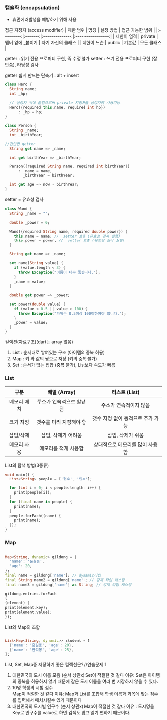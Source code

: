 ### **캡슐화 (encapsulation)**

- 휴먼에러발생을 예방하기 위해 사용

접근 지정자 (access modifier)
| 제한 범위 | 명칭 | 설정 방법 | 접근 가능한 범위 |
|:---------:|:-------:|:--------------:|:-----------------:|
| 제한이 엄격 | private | 멤버 앞에 _붙이기 | 자기 자신의 클래스 |
| 제한이 느슨 | public | 기본값 | 모든 클래스 |

getter : 읽기 전용 프로퍼티 구현, 즉 수정 불가
setter : 쓰기 전용 프로퍼티 구현 (잘 안씀), 타당성 검사

getter 쉽게 만드는 단축기 : alt + insert

```dart
class Hero {
  String name;
  int _hp;

  // 생성자 뒤에 붙임으로써 private 지정자를 생성자에 사용가능
  Hero({required this.name, required int hp})
      : _hp = hp;
}
```

```dart
class Person {
  String _name;
  int _birthYear;

//간단한 getter
  String get name => _name;

  int get birthYear => _birthYear;

  Person({required String name, required int birthYear})
      : _name = name,
        _birthYear = birthYear;

  int get age => now - birthYear;
}
```

setter = 유효성 검사

```dart
class Wand {
  String _name = "";

  double _power = 0;

  Wand({required String name, required double power}) {
    this.name = name; //  setter 호출 (유효성 검사 실행)
    this.power = power; //  setter 호출 (유효성 검사 실행)
  }

  String get name => _name;

  set name(String value) {
    if (value.length < 3) {
      throw Exception("이름이 너무 짧습니다.");
    }
    _name = value;
  }

  double get power => _power;

  set power(double value) {
    if (value < 0.5 || value > 100) {
      throw Exception("파워는 0.5이상 100이하여야 합니다.");
    }
    _power = value;
  }
}
```

컬렉션(자료구조)(dart는 array 없음)

1. List : 순서대로 쌓여있는 구조 (아이템의 중복 허용)
2. Map : 키 와 값의 쌍으로 저장 (키의 중복 불가)
3. Set : 순서가 없는 집합 (중복 불가), List보다 속도가 빠름

### List

|   구분   |  배열 (Array)   |     리스트 (List)      |
|:------:|:-------------:|:-------------------:|
| 메모리 배치 | 주소가 연속적으로 할당됨 |    주소가 연속적이지 않음     |
| 크기 지정  | 갯수를 미리 지정해야 함 | 갯수 지정 없이 동적으로 추가 가능 |
| 삽입/삭제  |  삽입, 삭제가 어려움  |     삽입, 삭제가 쉬움      |
| 메모리 사용 |  메모리를 적게 사용함  |  상대적으로 메모리를 많이 사용함  |

List의 탐색 방법(3종류)

```dart
void main() {
  List<String> people = ['현수', '민수'];

  for (int i = 0; i < people.length; i++) {
    print(people[i]);
  }
  for (final name in people) {
    print(name);
  }
  people.forEach((name) {
    print(name);
  });
}
```

### Map

```dart

Map<String, dynamic> gildong = {
  'name': '홍길동',
  'age': 20,
};
final name = gildong['name']; // dynamic타입
final String name2 = gildong['name']; // 강제 타입 캐스팅
final name3 = gildong['name'] as String; // 강제 타입 캐스팅

gildong.entries.forEach
(
(element) {
print(element.key);
print(element.value);
});
```

List와 Map의 조합

```dart

List<Map<String, dynamic>> student = [
  {'name': '홍길동', 'age': 20},
  {'name': '한석봉', 'age': 25},
];
```

List, Set, Map중 저장하기 좋은 컬렉션은?
//연습문제 1

1. 대한민국의 도시 이름 모음 (순서 상관x)
   Set이 적절한 것 같다
   이유: Set은 아이템의 중복을 허용하지 않기 때문에 같은 도시 이름을 여러 번 저장하지 않을 수 있다.
2. 10명 학생의 시험 점수   
   Map이 적절한 것 같다
   이유: Map과 List를 조합해 학생 이름과 과목에 맞는 점수를 입력해서 매치시킬수 있기 때문이다
3. 대한민국의 도시별 인구수 (순서 상관x)
   Map이 적절한 것 같다
   이유 : 도시명을 Key로 인구수를 value로 하면 검색도 쉽고 읽기 편하기 때문이다.
